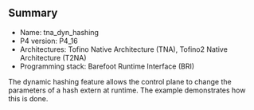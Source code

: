 ## Summary

* Name: tna_dyn_hashing
* P4 version: P4_16
* Architectures: Tofino Native Architecture (TNA), Tofino2 Native Architecture (T2NA)
* Programming stack: Barefoot Runtime Interface (BRI)

The dynamic hashing feature allows the control plane to change the parameters
of a hash extern at runtime. The example demonstrates how this is done.
